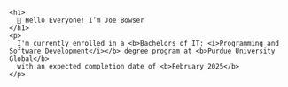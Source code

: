 

    <h1>
      👋 Hello Everyone! I’m Joe Bowser
    </h1>
    <p>
      I'm currently enrolled in a <b>Bachelors of IT: <i>Programming and Software Development</i></b> degree program at <b>Purdue University Global</b> 
      with an expected completion date of <b>February 2025</b>
    </p>
  <!---
- 👀 I’m interested in ...
- 🌱 I’m currently learning ...
- 💞️ I’m looking to collaborate on ...
- 📫 How to reach me ...
- 😄 Pronouns: ...
- ⚡ Fun fact: ...
jbowser64/jbowser64 is a ✨ special ✨ repository because its `README.md` (this file) appears on your GitHub profile.
You can click the Preview link to take a look at your changes.

https://gh-stats-gen.vercel.app/
--->
